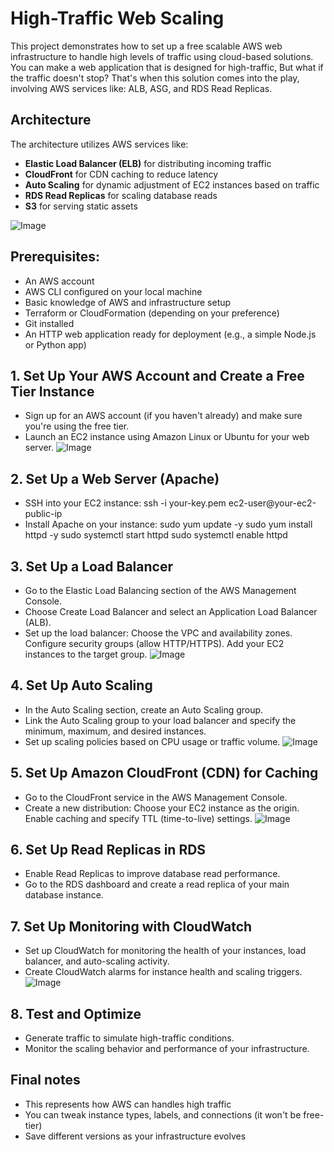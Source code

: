 # High-Traffic Web Scaling

This project demonstrates how to set up a free scalable AWS web infrastructure to handle high levels of traffic using cloud-based solutions.
You can make a web application that is designed for high-traffic,
But what if the traffic doesn't stop?
That's when this solution comes into the play, involving AWS services like: ALB, ASG, and RDS Read Replicas.

## Architecture

The architecture utilizes AWS services like:
- **Elastic Load Balancer (ELB)** for distributing incoming traffic
- **CloudFront** for CDN caching to reduce latency
- **Auto Scaling** for dynamic adjustment of EC2 instances based on traffic
- **RDS Read Replicas** for scaling database reads
- **S3** for serving static assets
  
![Image](https://github.com/user-attachments/assets/2141bafc-6a6e-49ef-8de9-10eca399f94b)

## Prerequisites:
- An AWS account
- AWS CLI configured on your local machine
- Basic knowledge of AWS and infrastructure setup
- Terraform or CloudFormation (depending on your preference)
- Git installed
- An HTTP web application ready for deployment (e.g., a simple Node.js or Python app)


## 1. Set Up Your AWS Account and Create a Free Tier Instance
- Sign up for an AWS account (if you haven't already) and make sure you're using the free tier.
- Launch an EC2 instance using Amazon Linux or Ubuntu for your web server.
![Image](https://github.com/user-attachments/assets/7b7bf0e9-82f3-41c4-bebe-3cd8d2568754)

## 2. Set Up a Web Server (Apache)
- SSH into your EC2 instance: ssh -i your-key.pem ec2-user@your-ec2-public-ip
- Install Apache on your instance:
sudo yum update -y
sudo yum install httpd -y
sudo systemctl start httpd
sudo systemctl enable httpd

## 3. Set Up a Load Balancer
- Go to the Elastic Load Balancing section of the AWS Management Console.
- Choose Create Load Balancer and select an Application Load Balancer (ALB).
- Set up the load balancer:
Choose the VPC and availability zones.
Configure security groups (allow HTTP/HTTPS).
Add your EC2 instances to the target group.
![Image](https://github.com/user-attachments/assets/9d22d83e-cb70-4a07-8ebe-cbbfd62dca1c)

## 4. Set Up Auto Scaling
- In the Auto Scaling section, create an Auto Scaling group.
- Link the Auto Scaling group to your load balancer and specify the minimum, maximum, and desired instances.
- Set up scaling policies based on CPU usage or traffic volume.
![Image](https://github.com/user-attachments/assets/8c5d0d6e-d7d7-4862-b1ab-f8169b5c5d25)

## 5. Set Up Amazon CloudFront (CDN) for Caching
- Go to the CloudFront service in the AWS Management Console.
- Create a new distribution:
Choose your EC2 instance as the origin.
Enable caching and specify TTL (time-to-live) settings.
![Image](https://github.com/user-attachments/assets/3a301d8e-bf2b-48aa-90e7-41f3427e55cf)

## 6. Set Up Read Replicas in RDS
- Enable Read Replicas to improve database read performance.
- Go to the RDS dashboard and create a read replica of your main database instance.

## 7. Set Up Monitoring with CloudWatch
- Set up CloudWatch for monitoring the health of your instances, load balancer, and auto-scaling activity.
- Create CloudWatch alarms for instance health and scaling triggers.
![Image](https://github.com/user-attachments/assets/76779e73-2d98-4377-88c7-501067a02153)

## 8. Test and Optimize
- Generate traffic to simulate high-traffic conditions.
- Monitor the scaling behavior and performance of your infrastructure.

## Final notes
- This represents how AWS can handles high traffic
- You can tweak instance types, labels, and connections (it won't be free-tier)
- Save different versions as your infrastructure evolves
